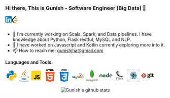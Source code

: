 <!-- ### Hi there 👋 -->

<!--
**gunishj/gunishj** is a ✨ _special_ ✨ repository because its `README.md` (this file) appears on your GitHub profile.

Here are some ideas to get you started:

- 🔭 I’m currently working on ...
- 🌱 I’m currently learning ...
- 👯 I’m looking to collaborate on ...
- 🤔 I’m looking for help with ...
- 💬 Ask me about ...
- 📫 How to reach me: ...
- 😄 Pronouns: ...
- ⚡ Fun fact: ...
-->

### Hi there, This is Gunish - Software Engineer (Big Data) 👋

<a href="https://www.linkedin.com/in/gunish-jha-96970aa1/">
  <img align="left" alt="Gunish Jha | Linkedin" width="20px" src="https://raw.githubusercontent.com/Gunishj/Gunishj/main/assets/linkedin.svg" />
</a>

<a href="https://leetcode.com/Gunishj/">
  <img align="left" alt="Gunish Jha | Leetcode" width="20px" src="https://raw.githubusercontent.com/Gunishj/Gunishj/main/assets/LeetCode.png" />
</a>

<br/>
<br/>

- 🔭 I’m currently working on Scala, Spark, and Data pipelines. I have knowledge about Python, Flask restful, MySQL and NLP.
- 🌱 I have worked on Javascript and Kotlin currently exploring more into it.
- 📫 How to reach me: gunishjha@gmail.com

**Languages and Tools:**  

<code><img height="40" alt="Python" src="https://raw.githubusercontent.com/Gunishj/Gunishj/main/assets/python.svg"></code>
<code><img height="40" alt="Java" src="https://raw.githubusercontent.com/Gunishj/Gunishj/main/assets/java.svg"></code>
<code><img height="40" alt="JavaScript" src="https://raw.githubusercontent.com/Gunishj/Gunishj/main/assets/javascript.svg"></code>
<code><img height="40" alt="HTML" src="https://raw.githubusercontent.com/Gunishj/Gunishj/main/assets/html.png"></code>
<code><img height="40" alt="CSS" src="https://raw.githubusercontent.com/Gunishj/Gunishj/main/assets/css.png"></code>
<code><img height="40" alt="MySQL" src="https://raw.githubusercontent.com/Gunishj/Gunishj/main/assets/mysql.png"></code>
<code><img height="40" alt="MongoDB" src="https://raw.githubusercontent.com/Gunishj/Gunishj/main/assets/mongodb.png"></code>
<code><img height="40" alt="NodeJS" src="https://raw.githubusercontent.com/Gunishj/Gunishj/main/assets/nodejs.svg"></code>
<code><img height="40" alt="Flask" src="https://raw.githubusercontent.com/Gunishj/Gunishj/main/assets/flask.png"></code>
<code><img height="40" alt="Natural Language Processing" src="https://raw.githubusercontent.com/Gunishj/Gunishj/main/assets/ML.jpg"></code>
<code><img height="40" alt="Git" src="https://raw.githubusercontent.com/Gunishj/Gunishj/main/assets/git.png"></code>

<div align="center">
  
![Gunish's github stats](https://github-readme-stats.vercel.app/api?username=Gunishj&show_icons=true&theme=radical)

</div>

